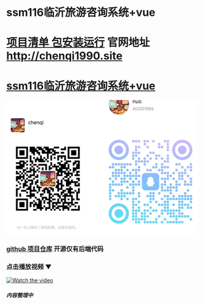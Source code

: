 # ssm116临沂旅游咨询系统+vue


# [项目清单 包安装运行](http://chenqi1990.site) 官网地址 http://chenqi1990.site

# [ssm116临沂旅游咨询系统+vue](https://github.com/GraduationProject-springboot/)

![picture](https://raw.githubusercontent.com/GraduationProject-springboot/.github/main/img/wx.png)

### [github 项目仓库](https://github.com/GraduationProject-springboot/allSpringbootProjects) 开源仅有后端代码

### 点击播放视频 ▼
[![Watch the video](https://i.sstatic.net/Vp2cE.png)](https://www.bilibili.com/video/BV1T48XecE9G?p=112)

#####   内容整理中  











